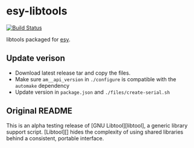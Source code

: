 # esy-libtools

[![Build Status](https://dev.azure.com/strid/OSS/_apis/build/status/esy-packages.esy-libtools?branchName=master)](https://dev.azure.com/strid/OSS/_build/latest?definitionId=37&branchName=master)

libtools packaged for [esy](https://esy.sh).

## Update verison

- Download latest release tar and copy the files.
- Make sure `am__api_version` in `./configure` is compatible with the `automake` dependency
- Update version in `package.json` and `./files/create-serial.sh`

## Original README

This is an alpha testing release of [GNU Libtool][libtool], a generic
library support script. [Libtool][] hides the complexity of using shared
libraries behind a consistent, portable interface.
